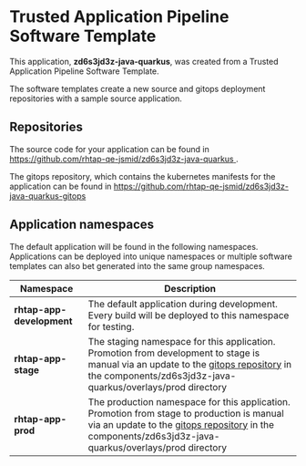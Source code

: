# Trusted Application Pipeline Software Template

This application, **zd6s3jd3z-java-quarkus**, was created from a Trusted Application Pipeline Software Template.

The software templates create a new source and gitops deployment repositories with a sample source application. 

## Repositories

The source code for your application can be found in [https://github.com/rhtap-qe-jsmid/zd6s3jd3z-java-quarkus ](https://github.com/rhtap-qe-jsmid/zd6s3jd3z-java-quarkus ).
 
The gitops repository, which contains the kubernetes manifests for the application can be found in 
[https://github.com/rhtap-qe-jsmid/zd6s3jd3z-java-quarkus-gitops ](https://github.com/rhtap-qe-jsmid/zd6s3jd3z-java-quarkus-gitops ) 

## Application namespaces 

The default application will be found in the following namespaces. Applications can be deployed into unique namespaces or multiple software templates can also bet generated into the same group namespaces.  

|  Namespace   |  Description   |  
| -------- | -------- |   
| **rhtap-app-development** | The default application during development. Every build will be deployed to this namespace for testing. | 
| **rhtap-app-stage** | The staging namespace for this application. Promotion from development to stage is manual via an update to the [gitops repository](https://github.com/rhtap-qe-jsmid/zd6s3jd3z-java-quarkus-gitops ) in the components/zd6s3jd3z-java-quarkus/overlays/prod directory |  
| **rhtap-app-prod** | The production namespace for this application. Promotion from stage to production is manual via an update to the [gitops repository](https://github.com/rhtap-qe-jsmid/zd6s3jd3z-java-quarkus-gitops ) in the components/zd6s3jd3z-java-quarkus/overlays/prod directory | 